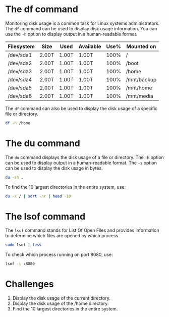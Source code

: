 

<h1>The df command</h1>
Monitoring disk usage is a common task for Linux systems administrators. The <code>df</code> command can be used to display disk usage information. You can use the <code>-h</code> option to display output in a human-readable format.

| Filesystem | Size | Used | Available | Use% | Mounted on |
| --- | --- | --- | --- | --- | --- |
| /dev/sda1 | 2.00T | 1.00T | 1.00T | 100% | / |
| /dev/sda2 | 2.00T | 1.00T | 1.00T | 100% | /boot |
| /dev/sda3 | 2.00T | 1.00T | 1.00T | 100% | /home |
| /dev/sda4 | 2.00T | 1.00T | 1.00T | 100% | /mnt/backup |
| /dev/sda5 | 2.00T | 1.00T | 1.00T | 100% | /mnt/home |
| /dev/sda6 | 2.00T | 1.00T | 1.00T | 100% | /mnt/media |

The <code>df</code> command can also be used to display the disk usage of a specific file or directory.

```bash
df -h /home
```

<h1>The du command</h1>

The <code>du</code> command displays the disk usage of a file or directory. The <code>-h</code> option can be used to display output in a human-readable format. The <code>-s</code> option can be used to display the disk usage in bytes. 

```bash
du -sh .
```
To find the 10 largest directories in the entire system, use:

```bash
du -x / | sort -nr | head -10
```

<h1>The lsof command</h1>

The <code>lsof</code> command stands for List Of Open Files and provides information to determine which files are opened by which process.

```bash
sudo lsof | less
```

To check which process running on port 8080, use:

```bash
lsof -i :8080
```

<h1>Challenges</h1>

1. Display the disk usage of the current directory.
2. Display the disk usage of the /home directory.
3. Find the 10 largest directories in the entire system.
